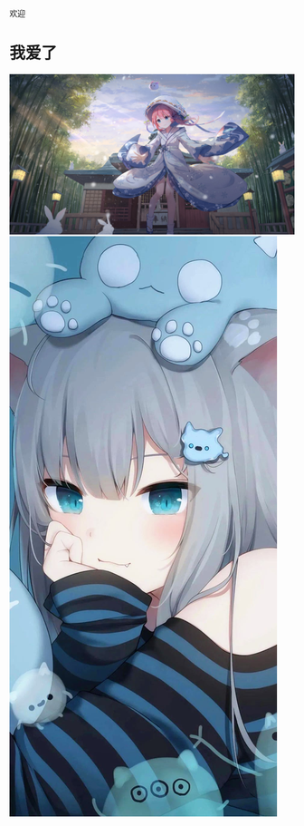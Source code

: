 欢迎
<html>
<body>
<h1>我爱了</h1>
<img src="4f641abdc28f067881df275476dd5955.png"/>
<img src="1641644166630.jpg"/>
</body>
</html>
